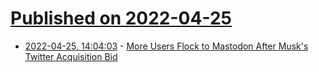 # [Published on 2022-04-25](index.md)

* [2022-04-25, 14:04:03](https://news.ycombinator.com/item?id=31154911) - [More Users Flock to Mastodon After Musk's Twitter Acquisition Bid](https://www.pcmag.com/news/more-users-flock-to-mastodon-after-musks-twitter-acquisition-bid)
